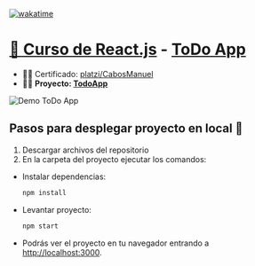 [![wakatime](https://wakatime.com/badge/user/9e0548e0-ba44-4650-b0f1-5ece84453209/project/018c21ca-25d4-4902-b646-18d16420ab6f.svg)](https://wakatime.com/badge/user/9e0548e0-ba44-4650-b0f1-5ece84453209/project/018c21ca-25d4-4902-b646-18d16420ab6f)

# [📗 Curso de React.js](https://platzi.com/cursos/react/) - [ToDo App](https://cabosmanuel.github.io/react-intro/)
- 👨‍🎓 Certificado: [platzi/CabosManuel](https://platzi.com/p/CabosManuel/)
- 👨‍💻 **Proyecto: [TodoApp](https://cabosmanuel.github.io/react-intro/)**

![Demo ToDo App](https://i.postimg.cc/RhMkZmV3/demo-todo-app.gif)

## Pasos para desplegar proyecto en local 🚀

1. Descargar archivos del repositorio
2. En la carpeta del proyecto ejecutar los comandos:

  - Instalar dependencias:
    ```bash
    npm install
    ```
  - Levantar proyecto:
    ```bash
    npm start
    ```
  - Podrás ver el proyecto en tu navegador entrando a [http://localhost:3000](http://localhost:3000).